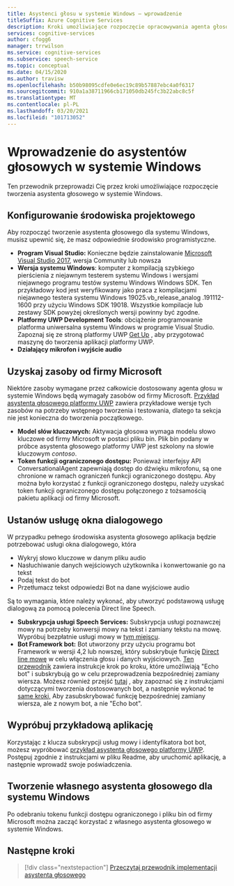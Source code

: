```yaml
---
title: Asystenci głosu w systemie Windows — wprowadzenie
titleSuffix: Azure Cognitive Services
description: Kroki umożliwiające rozpoczęcie opracowywania agenta głosowego systemu Windows, w tym odwołania do przykładowego przewodnika Szybki Start.
services: cognitive-services
author: cfogg6
manager: trrwilson
ms.service: cognitive-services
ms.subservice: speech-service
ms.topic: conceptual
ms.date: 04/15/2020
ms.author: travisw
ms.openlocfilehash: b50b98095cdfe0e6ec19c89b57887ebc4a0f6317
ms.sourcegitcommit: 910a1a38711966cb171050db245fc3b22abc8c5f
ms.translationtype: MT
ms.contentlocale: pl-PL
ms.lasthandoff: 03/20/2021
ms.locfileid: "101713052"
---
```

# <a name="getting-started-with-voice-assistants-on-windows"></a>Wprowadzenie do asystentów głosowych w systemie Windows

Ten przewodnik przeprowadzi Cię przez kroki umożliwiające rozpoczęcie tworzenia asystenta głosowego w systemie Windows.

## <a name="set-up-your-development-environment"></a>Konfigurowanie środowiska projektowego

Aby rozpocząć tworzenie asystenta głosowego dla systemu Windows, musisz upewnić się, że masz odpowiednie środowisko programistyczne.

- **Program Visual Studio:** Konieczne będzie zainstalowanie [Microsoft Visual Studio 2017](https://visualstudio.microsoft.com/), wersja Community lub nowsza
- **Wersja systemu Windows**: komputer z kompilacją szybkiego pierścienia z niejawnym testerem systemu Windows i wersjami niejawnego programu testów systemu Windows Windows SDK. Ten przykładowy kod jest weryfikowany jako praca z kompilacjami niejawnego testera systemu Windows 19025.vb_release_analog .191112-1600 przy użyciu Windows SDK 19018. Wszystkie kompilacje lub zestawy SDK powyżej określonych wersji powinny być zgodne.
- **Platformy UWP Development Tools**: obciążenie programowanie platforma uniwersalna systemu Windows w programie Visual Studio. Zapoznaj się ze stroną platformy UWP [Get Up](/windows/uwp/get-started/get-set-up) , aby przygotować maszynę do tworzenia aplikacji platformy UWP.
- **Działający mikrofon i wyjście audio**

## <a name="obtain-resources-from-microsoft"></a>Uzyskaj zasoby od firmy Microsoft

Niektóre zasoby wymagane przez całkowicie dostosowany agenta głosu w systemie Windows będą wymagały zasobów od firmy Microsoft. [Przykład asystenta głosowego platformy UWP](windows-voice-assistants-faq.md#the-uwp-voice-assistant-sample) zawiera przykładowe wersje tych zasobów na potrzeby wstępnego tworzenia i testowania, dlatego ta sekcja nie jest konieczna do tworzenia początkowego.

- **Model słów kluczowych:** Aktywacja głosowa wymaga modelu słowo kluczowe od firmy Microsoft w postaci pliku bin. Plik bin podany w próbce asystenta głosowego platformy UWP jest szkolony na słowie kluczowym *contoso*.
- **Token funkcji ograniczonego dostępu:** Ponieważ interfejsy API ConversationalAgent zapewniają dostęp do dźwięku mikrofonu, są one chronione w ramach ograniczeń funkcji ograniczonego dostępu. Aby można było korzystać z funkcji ograniczonego dostępu, należy uzyskać token funkcji ograniczonego dostępu połączonego z tożsamością pakietu aplikacji od firmy Microsoft.

## <a name="establish-a-dialog-service"></a>Ustanów usługę okna dialogowego

W przypadku pełnego środowiska asystenta głosowego aplikacja będzie potrzebować usługi okna dialogowego, która

- Wykryj słowo kluczowe w danym pliku audio
- Nasłuchiwanie danych wejściowych użytkownika i konwertowanie go na tekst
- Podaj tekst do bot
- Przetłumacz tekst odpowiedzi Bot na dane wyjściowe audio

Są to wymagania, które należy wykonać, aby utworzyć podstawową usługę dialogową za pomocą polecenia Direct line Speech.

- **Subskrypcja usługi Speech Services:** Subskrypcja usługi poznawczej mowy na potrzeby konwersji mowy na tekst i zamiany tekstu na mowę. Wypróbuj bezpłatnie usługi mowy w [tym miejscu](./overview.md#try-the-speech-service-for-free).
- **Bot Framework bot:**  Bot utworzony przy użyciu programu bot Framework w wersji 4,2 lub nowszej, który subskrybuje funkcję [Direct line mowę](./direct-line-speech.md) w celu włączenia głosu i danych wyjściowych. [Ten przewodnik](./tutorial-voice-enable-your-bot-speech-sdk.md) zawiera instrukcje krok po kroku, które umożliwiają "Echo bot" i subskrybują go w celu przeprowadzenia bezpośredniej zamiany wiersza. Możesz również przejść [tutaj](https://blog.botframework.com/2018/05/07/build-a-microsoft-bot-framework-bot-with-the-bot-builder-sdk-v4/) , aby zapoznać się z instrukcjami dotyczącymi tworzenia dostosowanych bot, a następnie wykonać te [same kroki,](./tutorial-voice-enable-your-bot-speech-sdk.md) Aby zasubskrybować funkcję bezpośredniej zamiany wiersza, ale z nowym bot, a nie "Echo bot".

## <a name="try-out-the-sample-app"></a>Wypróbuj przykładową aplikację

Korzystając z klucza subskrypcji usług mowy i identyfikatora bot bot, możesz wypróbować [przykład asystenta głosowego platformy UWP](windows-voice-assistants-faq.md#the-uwp-voice-assistant-sample). Postępuj zgodnie z instrukcjami w pliku Readme, aby uruchomić aplikację, a następnie wprowadź swoje poświadczenia.

## <a name="create-your-own-voice-assistant-for-windows"></a>Tworzenie własnego asystenta głosowego dla systemu Windows

Po odebraniu tokenu funkcji dostępu ograniczonego i pliku bin od firmy Microsoft można zacząć korzystać z własnego asystenta głosowego w systemie Windows.

## <a name="next-steps"></a>Następne kroki

> [!div class="nextstepaction"]
> [Przeczytaj przewodnik implementacji asystenta głosowego](windows-voice-assistants-implementation-guide.md)